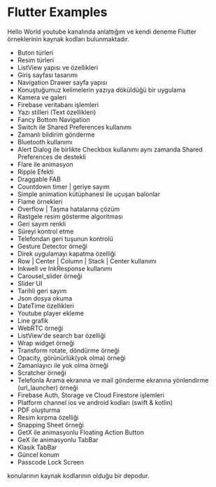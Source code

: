 # Flutter Examples

 Hello World youtube kanalında anlattığım ve kendi deneme Flutter örneklerinin kaynak kodları bulunmaktadır.
 
 - Buton türleri
 - Resim türleri
 - ListView yapısı ve özellikleri
 - Giriş sayfası tasarımı
 - Navigation Drawer sayfa yapısı
 - Konuştuğumuz kelimelerin yazıya döküldüğü bir uygulama
 - Kamera ve galeri 
 - Firebase veritabanı işlemleri
 - Yazı stilleri (Text özellikleri)
 - Fancy Bottom Navigation
 - Switch ile Shared Preferences kullanımı
 - Zamanlı bildirim gönderme
 - Bluetooth kullanımı
 - Alert Dialog ile birlikte Checkbox kullanımı aynı zamanda Shared Preferences de destekli
 - Flare ile animasyon
 - Ripple Efekti
 - Draggable FAB 
 - Countdown timer | geriye sayım
 - Simple animation kütüphanesi ile uçuşan balonlar
 - Flame örnekleri
 - Overflow | Taşma hatalarına çözüm
 - Rastgele resim gösterme algoritması
 - Geri sayım renkli
 - Süreyi kontrol etme
 - Telefondan geri tuşunun kontrolü
 - Gesture Detector örneği
 - Direk uygulamayı kapatma özelliği
 - Row | Center | Column | Stack | Center kullanımı 
 - Inkwell ve InkResponse kullanımı
 - Carousel_slider örneği
 - Slider UI 
 - Tarihli geri sayım
 - Json dosya okuma
 - DateTime özellikleri
 - Youtube player ekleme
 - Line grafik
 - WebRTC örneği
 - ListView'de search bar özelliği
 - Wrap widget örneği
 - Transform rotate, döndürme örneği
 - Opacity, görünürlük(yok olma) örneği
 - Zamanlayıcı ile yok olma örneği
 - Scratcher örneği
 - Telefonla Arama ekranına ve mail gönderme ekranına yönlendirme (url_launcher) örneği
 - Firebase Auth, Storage ve Cloud Firestore işlemleri
 - Platform channel ios ve android kodları (swift & kotlin)
 - PDF oluşturma
 - Resim kırpma özelliği
 - Snapping Sheet örneği
 - GetX ile animasyonlu Floating Action Button
 - GeX ile animasyonlu TabBar 
 - Klasik TabBar
 - Güncel konum
 - Passcode Lock Screen
 
 konularının kaynak kodlarının olduğu bir depodur.
